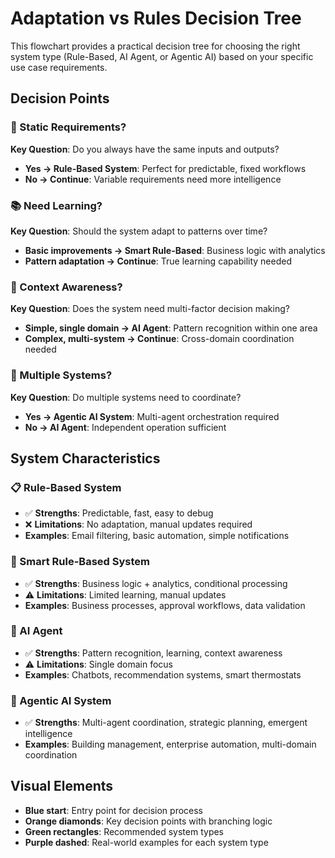 # Adaptation vs Rules Decision Tree

This flowchart provides a practical decision tree for choosing the right system type (Rule-Based, AI Agent, or Agentic AI) based on your specific use case requirements.

## Decision Points

### 🎯 Static Requirements?
**Key Question**: Do you always have the same inputs and outputs?
- **Yes → Rule-Based System**: Perfect for predictable, fixed workflows
- **No → Continue**: Variable requirements need more intelligence

### 📚 Need Learning?
**Key Question**: Should the system adapt to patterns over time?
- **Basic improvements → Smart Rule-Based**: Business logic with analytics
- **Pattern adaptation → Continue**: True learning capability needed

### 🧠 Context Awareness?
**Key Question**: Does the system need multi-factor decision making?
- **Simple, single domain → AI Agent**: Pattern recognition within one area
- **Complex, multi-system → Continue**: Cross-domain coordination needed

### 🔄 Multiple Systems?
**Key Question**: Do multiple systems need to coordinate?
- **Yes → Agentic AI System**: Multi-agent orchestration required
- **No → AI Agent**: Independent operation sufficient

## System Characteristics

### 📋 Rule-Based System
- ✅ **Strengths**: Predictable, fast, easy to debug
- ❌ **Limitations**: No adaptation, manual updates required
- **Examples**: Email filtering, basic automation, simple notifications

### 🔧 Smart Rule-Based System
- ✅ **Strengths**: Business logic + analytics, conditional processing
- ⚠️ **Limitations**: Limited learning, manual updates
- **Examples**: Business processes, approval workflows, data validation

### 🤖 AI Agent
- ✅ **Strengths**: Pattern recognition, learning, context awareness
- ⚠️ **Limitations**: Single domain focus
- **Examples**: Chatbots, recommendation systems, smart thermostats

### 🚀 Agentic AI System
- ✅ **Strengths**: Multi-agent coordination, strategic planning, emergent intelligence
- **Examples**: Building management, enterprise automation, multi-domain coordination

## Visual Elements

- **Blue start**: Entry point for decision process
- **Orange diamonds**: Key decision points with branching logic
- **Green rectangles**: Recommended system types
- **Purple dashed**: Real-world examples for each system type
